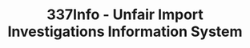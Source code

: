 ---
layout: default
bigquery: https://console.cloud.google.com/bigquery?p=patents-public-data&d=usitc_investigations&page=dataset&project=sheets-management-319211
citation: US International Trade Commission 337Info Unfair Import Investigations Information
  System
contributors: US International Trade Comission
cost: None
description: US International Trade Commission 337Info Unfair Import Investigations
  Information System contains data on investigations done under Section 337. Section
  337 declares the infringement of certain statutory intellectual property rights
  and other forms of unfair competition in import trade to be unlawful practices.
  Most Section 337 investigations involve allegations of patent or registered trademark
  infringement.
documentation: FAQ and tutorial available on the site
last_edit: Mon, 04 Apr 2022 19:10:40 GMT
location: https://pubapps2.usitc.gov/337external/
maintained_by: US International Trade Comission
schema_fields: '[''investigationNo'', ''docketNo'', ''publication_number'', ''actualStartDateEvidHear'',
  ''dateCreated'', ''dateOfPublicationFrNotice'', ''investigationTermDate'', ''teoProceedingInvolved'',
  ''currentActiveALJ'', ''teoReliefGranted'', ''ouiiParticipation'', ''aljAssigned'',
  ''issueDateOtherNonFinal'', ''patentNumbers'', ''currentStatus'', ''ouiiAttorney'',
  ''finalIdOnViolationIssue'', ''teoIdDueDate'', ''dateComplaintFiled'', ''finalDetViolation'',
  ''patentNumber'', ''lastUpdated'', ''trademarkNumbers'', ''complainant'', ''invUnfairAct'',
  ''scheduledStartDateEvidHear'', ''copyrightNumbers'', ''scheduledEndDateEvidHear'',
  ''finalIdOnViolationDue'', ''internalRemand'', ''cafcAppeals'', ''investigationType'',
  ''gcAttorney'', ''targetDate'', ''respondent'', ''title'', ''id'', ''htsNumbers'',
  ''startDateMarkmanHearing'', ''actualEndDateEvidHear'', ''teoIdIssueDate'', ''endDateMarkmanHearing'',
  ''markmanHearing'', ''finalDetNoViolation'', ''reportingRequirements'']'
shortname: unfair_import_investigations
tags:
- import
- legal
- trade
timeframe: 2008-2021 (prior to 2008 downloadable as a JSON file)
title: 337Info - Unfair Import Investigations Information System
uuid: 2721f5ec-e599-4890-9265-9706719fc71e
---